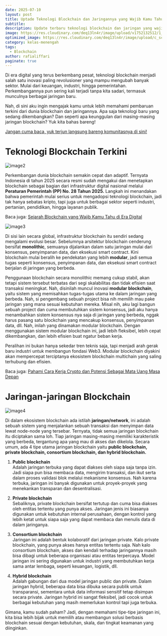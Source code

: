 ```yaml
---
date: 2025-07-10
layout: post
title: Uptade Teknologi Blockchain dan Jaringannya yang Wajib Kamu Tahu
subtitle: 
description: Update terbaru teknologi blockchain dan jaringan yang wajib kamu tahu untuk tetap relevan di era digital. Simak infonya di sini!
image: https://res.cloudinary.com/deq13ln4r/image/upload/v1752132512/1_krxntl.png
optimized_image: https://res.cloudinary.com/deq13ln4r/image/upload/c_scale,w_380/v1752132512/1_krxntl.png
category: kelas-menengah
tags:
  - Blockchain
author: rafialiffari
paginate: true
--- 
```

Di era digital yang terus berkembang pesat, teknologi blockchain menjadi salah satu inovasi paling revolusioner yang mampu mengubah banyak sektor. Mulai dari keuangan, industri, hingga pemerintahan. Perkembangannya pun sering kali terjadi tanpa kita sadari, termasuk munculnya berbagai jaringan baru.

Nah, di sini aku ingin mengajak kamu untuk lebih memahami pembaruan terkini dari dunia blockchain dan jaringannya. Apa saja teknologi baru yang sedang dikembangkan? Dan seperti apa keunggulan dari masing-masing jaringan blockchain? Yuk kita bahas bareng\!

[Jangan cuma baca, yuk terjun langsung bareng komunitasnya di sini\!](https://t.me/Blockhore)

# Teknologi Blockchain Terkini

![image2](https://res.cloudinary.com/deq13ln4r/image/upload/v1752132509/2_l4uj9o.png)

Perkembangan dunia blockchain semakin cepat dan adaptif. Ternyata Indonesia di tahun 2025 secara resmi sudah mengakui dan menetapkan blockchain sebagai bagian dari infrastruktur digital nasional melalui **Peraturan Pemerintah (PP) No. 28 Tahun 2025\.** Langkah ini menandakan bahwa pemerintah mulai serius untuk mengadopsi teknologi blockchain, jadi tak hanya sebatas kripto, tapi juga untuk berbagai sektor seperti industri, pertanian, pendidikan, hingga layanan publik.

Baca juga: [Sejarah Blockchain yang Wajib Kamu Tahu di Era Digital](https://blockhore.netlify.app/sejarah-blockchain-yang-wajib-kamu-tahu-di-era-digital/)

![image3](https://res.cloudinary.com/deq13ln4r/image/upload/v1752132509/3_xqfphf.png)

Di sisi lain secara global, infrastruktur blockchain itu sendiri sedang mengalami evolusi besar. Sebelumnya arsitektur blockchain cenderung bersifat **monolithic**, semuanya dijalankan dalam satu jaringan mulai dari konsensus, penyimpanan data, dan eksekusi smart contract. Kini blockchain mulai beralih ke pendekatan yang lebih **modular**, jadi semua tugas seperti konsensus, penyimpanan data, dan eksekusi smart contract berjalan di jaringan yang berbeda.

Penggunaan blockchain secara monolithic memang cukup stabil, akan tetapi sistem tersebut terbatas dari segi skalabilitas dan tidak efisien saat transaksi meningkat. Nah, disinilah muncul inovasi **modular blockchain**, yaitu sistem yang memisahkan tugas-tugas utama ke dalam jaringan yang berbeda. Nah, si pengembang sebuah project bisa nih memilih mau pake jaringan yang mana sesuai kebutuhan mereka. Misal nih, aku lagi bangun sebuah project dan cuma membutuhkan sistem konsensus, jadi aku hanya menambahkan sistem konsensus nya saja di jaringan yang berbeda, nggak harus pasang satu blockchain yang mencakup konsensus, penyimpanan data, dll. Nah, inilah yang dinamakan modular blockchain. Dengan menggunakan sistem modular blockchain ini, jadi lebih fleksibel, lebih cepat dikembangkan, dan lebih efisien buat ngatur beban kerja.

Peralihan ini bukan hanya sekedar tren teknis saja, tapi menjadi arah gerak baru industri untuk membangun fondasi Web3. Modular blockchain diyakini akan mempercepat terciptanya ekosistem blockchain multichain yang saling terhubung dan efisien.

Baca juga: [Pahami Cara Kerja Crypto dan Potensi Sebagai Mata Uang Masa Depan](https://blockhore.netlify.app/pahami-cara-kerja-crypto-dan-potensinya-sebagai-uang-masa-depan/)

# Jaringan-jaringan Blockchain

![image4](https://res.cloudinary.com/deq13ln4r/image/upload/v1752132509/4_rwwuuz.png)

Di dalam ekosistem blockchain ada istilah **jaringan/network**, ini adalah sebuah sistem yang menjalankan sebuah transaksi dan menyimpan data lewat node-node yang tersebar. Ternyata, tidak semua jaringan blockchain itu diciptakan sama loh. Tiap jaringan masing-masing memiliki karakteristik yang berbeda, tergantung apa yang mau di akses dan dikelola. Secara umum, ada 4 tipe utama jaringan blockchain yaitu **public blockchain, private blockchain, consortium blockchain, dan hybrid blockchain.**

1. **Public blockchain**  
   Adalah jaringan terbuka yang dapat diakses oleh siapa saja tanpa izin. Jadi siapa pun bisa membaca data, mengirim transaksi, dan ikut serta dalam proses validasi blok melalui mekanisme konsensus. Nah karena terbuka, jaringan ini banyak digunakan untuk proyek-proyek yang menekankan transparan dan desentralisasi.  
     
2. **Private blockchain**  
   Sebaliknya, private blockchain bersifat tertutup dan cuma bisa diakses oleh entitas tertentu yang punya akses. Jaringan jenis ini biasanya digunakan untuk kebutuhan internal perusahaan, dengan kontrol yang lebih ketat untuk siapa saja yang dapat membaca dan menulis data di dalam jaringanya.  
     
3. **Consortium blockchain**  
   Jaringan ini adalah bentuk kolaboratif dari jaringan private. Kalo private blockchain, yang punya akses hanya entitas tertentu saja. Nah kalo consortium blockchain, akses dan kendali terhadap jaringannya masih bisa dibagi untuk beberapa organisasi atau entitas terpercaya. Model jaringan ini sering digunakan untuk industri yang membutuhkan kerja sama antar lembaga, seperti keuangan, logistik, dll.  
     
4. **Hybrid blockchain**  
   Adalah gabungan dari dua model jaringan public dan private. Dalam jaringan hybrid, beberapa data bisa dibuka secara publik untuk transparansi, sementara untuk data informasi sensitif tetap disimpan secara private. Jaringan hybrid ini sangat fleksibel, jadi cocok untuk berbagai kebutuhan yang masih memerlukan kontrol tapi juga terbuka.

Gimana, kamu sudah paham? Jadi, dengan memahami tipe-tipe jaringan ini, kita bisa lebih bijak untuk memilih atau membangun solusi berbasis blockchain sesuai dengan kebutuhan, skala, dan tingkat keamanan yang diinginkan.